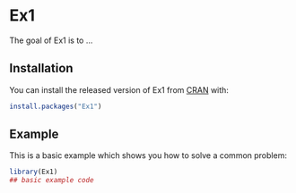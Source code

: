 
# Ex1

<!-- badges: start -->
<!-- badges: end -->

The goal of Ex1 is to ...

## Installation

You can install the released version of Ex1 from [CRAN](https://CRAN.R-project.org) with:

``` r
install.packages("Ex1")
```

## Example

This is a basic example which shows you how to solve a common problem:

``` r
library(Ex1)
## basic example code
```

